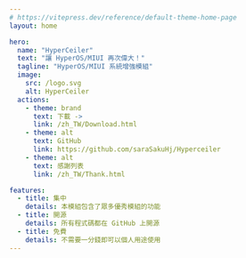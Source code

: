 ```yaml
---
# https://vitepress.dev/reference/default-theme-home-page
layout: home

hero:
  name: "HyperCeiler"
  text: "讓 HyperOS/MIUI 再次偉大！"
  tagline: "HyperOS/MIUI 系統增強模組"
  image:
    src: /logo.svg
    alt: HyperCeiler
  actions:
    - theme: brand
      text: 下載 ->
      link: /zh_TW/Download.html
    - theme: alt
      text: GitHub
      link: https://github.com/saraSakuHj/Hyperceiler
    - theme: alt
      text: 感謝列表
      link: /zh_TW/Thank.html

features:
  - title: 集中
    details: 本模組包含了眾多優秀模組的功能
  - title: 開源
    details: 所有程式碼都在 GitHub 上開源
  - title: 免費
    details: 不需要一分錢即可以個人用途使用
---
```



